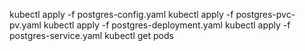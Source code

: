 kubectl apply -f postgres-config.yaml 
kubectl apply -f postgres-pvc-pv.yaml
kubectl apply -f postgres-deployment.yaml
kubectl apply -f postgres-service.yaml 
kubectl get pods
